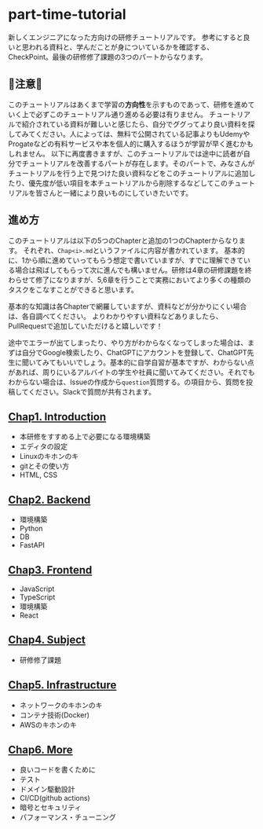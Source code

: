 # part-time-tutorial

新しくエンジニアになった方向けの研修チュートリアルです。
参考にすると良いと思われる資料と、学んだことが身についているかを確認する、CheckPoint。最後の研修修了課題の3つのパートからなります。

## :construction:注意:construction:

このチュートリアルはあくまで学習の**方向性**を示すものであって、研修を進めていく上で必ずこのチュートリアル通り進める必要は有りません。
チュートリアルで紹介されている資料が難しいと感じたら、自分でググってより良い資料を探してみてください。人によっては、無料で公開されている記事よりもUdemyやProgateなどの有料サービスや本を個人的に購入するほうが学習が早く進むかもしれません。
以下に再度書きますが、このチュートリアルでは途中に読者が自分でチュートリアルを改善するパートが存在します。そのパートで、みなさんがチュートリアルを行う上で見つけた良い資料などをこのチュートリアルに追加したり、優先度が低い項目を本チュートリアルから削除するなどしてこのチュートリアルを皆さんと一緒により良いものにしていきたいです。

## 進め方

このチュートリアルは以下の5つのChapterと追加の1つのChapterからなります。
それぞれ、`Chap<i>.md`というファイルに内容が書かれています。
基本的に、1から順に進めていってもらう想定で書いていますが、すでに理解できている場合は飛ばしてもらって次に進んでも構いません。研修は4章の研修課題を終わらせて修了になりますが、5,6章を行うことで実務においてより多くの種類のタスクをこなすことができると思います。

基本的な知識は各Chapterで網羅していますが、資料などが分かりにくい場合は、各自調べてください。
よりわかりやすい資料などありましたら、PullRequestで追加していただけると嬉しいです！

途中でエラーが出てしまったり、やり方がわからなくなってしまった場合は、まずは自分でGoogle検索したり、ChatGPTにアカウントを登録して、ChatGPT先生に聞いてみてもいいでしょう。基本的に自学自習が基本ですが、わからない点があれば、周りにいるアルバイトの学生や社員に聞いてみてください。それでもわからない場合は、Issueの作成から`question`質問する。の項目から、質問を投稿してください。Slackで質問が共有されます。

## [Chap1. Introduction](/Chap1.md)

- 本研修をすすめる上で必要になる環境構築
- エディタの設定
- Linuxのキホンのキ
- gitとその使い方
- HTML, CSS

## [Chap2. Backend](/Chap2.md)

- 環境構築
- Python
- DB
- FastAPI

## [Chap3. Frontend](/Chap3.md)

- JavaScript
- TypeScript
- 環境構築
- React

## [Chap4. Subject](/Chap4.md)

- 研修修了課題

## [Chap5. Infrastructure](/Chap5.md)

- ネットワークのキホンのキ
- コンテナ技術(Docker)
- AWSのキホンのキ

## [Chap6. More](/Chap6.md)

- 良いコードを書くために
- テスト
- ドメイン駆動設計
- CI/CD(github actions)
- 暗号とセキュリティ
- パフォーマンス・チューニング
